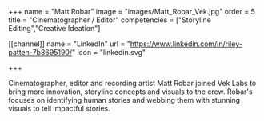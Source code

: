 +++
 name = "Matt Robar"
 image = "images/Matt_Robar_Vek.jpg"
 order = 5
 title = "Cinematographer / Editor"
 competencies = ["Storyline Editing","Creative Ideation"]

[[channel]]
  name = "LinkedIn"
  url = "https://www.linkedin.com/in/riley-patten-7b8695190/"
  icon = "linkedin.svg"

+++

Cinematographer, editor and recording artist Matt Robar joined Vek Labs to bring more innovation, storyline concepts and visuals to the crew. Robar's focuses on identifying human stories and webbing them with stunning visuals to tell impactful stories. 
